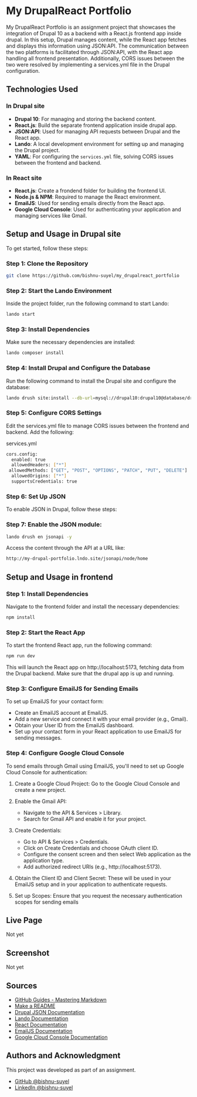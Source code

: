 # My DrupalReact Portfolio

My DrupalReact Portfolio is an assignment project that showcases the integration of Drupal 10 as a backend with a React.js frontend app inside drupal. In this setup, Drupal manages content, while the React app fetches and displays this information using JSON:API. The communication between the two platforms is facilitated through JSON:API, with the React app handling all frontend presentation. Additionally, CORS issues between the two were resolved by implementing a services.yml file in the Drupal configuration.

## Technologies Used
### In Drupal site
- **Drupal 10**: For managing and storing the backend content.
- **React.js**: Build the separate frontend application inside drupal app.
- **JSON:API**: Used for managing API requests between Drupal and the React app.
- **Lando**: A local development environment for setting up and managing the Drupal project.
- **YAML**: For configuring the `services.yml` file, solving CORS issues between the frontend and backend.

### In React site
- **React.js**: Create a frondend folder for building the frontend UI.
- **Node.js & NPM**: Required to manage the React environment.
- **EmailJS**: Used for sending emails directly from the React app.
- **Google Cloud Console**: Used for authenticating your application and managing services like Gmail.

## Setup and Usage in Drupal site 

To get started, follow these steps:

### Step 1: Clone the Repository

```bash
git clone https://github.com/bishnu-suyel/my_drupalreact_portfolio
```

### Step 2: Start the Lando Environment

Inside the project folder, run the following command to start Lando:

```bash
lando start
```

### Step 3: Install Dependencies

Make sure the necessary dependencies are installed:

```bash
lando composer install
```

### Step 4: Install Drupal and Configure the Database

Run the following command to install the Drupal site and configure the database:

```bash
lando drush site:install --db-url=mysql://drupal10:drupal10@database/drupal10 -y
```

### Step 5: Configure CORS Settings

Edit the services.yml file to manage CORS issues between the frontend and backend. Add the following:

services.yml

```bash
cors.config:
  enabled: true
  allowedHeaders: ["*"]
 allowedMethods: ["GET", "POST", "OPTIONS", "PATCH", "PUT", "DELETE"]
  allowedOrigins: ["*"]
  supportsCredentials: true
```

### Step 6: Set Up JSON

To enable JSON
in Drupal, follow these steps:

### Step 7: Enable the JSON module:

```bash
lando drush en jsonapi -y
```

Access the content through the API at a URL like:

```bash
http://my-drupal-portfolio.lndo.site/jsonapi/node/home
```
 ## Setup and Usage in frontend

### Step 1: Install Dependencies

Navigate to the frontend folder and install the necessary dependencies:

```bash
npm install
```
### Step 2: Start the React App
To start the frontend React app, run the following command:

```bash
npm run dev
```
This will launch the React app on http://localhost:5173, fetching data from the Drupal backend. Make sure that the drupal app is up and running.

### Step 3: Configure EmailJS for Sending Emails
To set up EmailJS for your contact form:

- Create an EmailJS account at EmailJS.
- Add a new service and connect it with your email provider (e.g., Gmail).
- Obtain your User ID from the EmailJS dashboard.
- Set up your contact form in your React application to use EmailJS for sending messages.

### Step 4: Configure Google Cloud Console
To send emails through Gmail using EmailJS, you'll need to set up Google Cloud Console for authentication:

1. Create a Google Cloud Project: Go to the Google Cloud Console and create a new project.

2. Enable the Gmail API:

    - Navigate to the API & Services > Library.
    - Search for Gmail API and enable it for your project.

3. Create Credentials:
    - Go to API & Services > Credentials.
    - Click on Create Credentials and choose OAuth client ID.
    - Configure the consent screen and then select Web application as the application type.
    - Add authorized redirect URIs (e.g., http://localhost:5173).

4. Obtain the Client ID and Client Secret: These will be used in your EmailJS setup and in your application to authenticate requests.

5. Set up Scopes: Ensure that you request the necessary authentication scopes for sending emails

## Live Page

  Not yet

## Screenshot

  Not yet

## Sources

- [GitHub Guides - Mastering Markdown](https://docs.github.com/en/get-started/writing-on-github/getting-started-with-writing-and-formatting-on-github/basic-writing-and-formatting-syntax)
- [Make a README](https://www.makeareadme.com/)
- [Drupal JSON Documentation](https://www.drupal.org/docs/core-modules-and-themes/core-modules/jsonapi-module)
- [Lando Documentation](https://docs.lando.dev/getting-started/)
- [React Documentation](https://react.dev/learn)
- [EmailJS Documentation](https://www.emailjs.com/docs/)
- [Google Cloud Console Documentation](https://cloud.google.com/docs)

## Authors and Acknowledgment
This project was developed as part of an assignment.

- [GitHub @bishnu-suyel](https://github.com/bishnu-suyel)
- [LinkedIn @bishnu-suyel](https://www.linkedin.com/in/bishnu-suyel)
